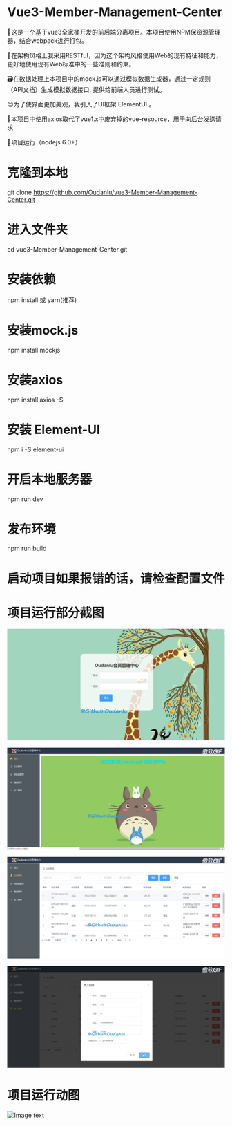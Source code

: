 # Vue3-Member-Management-Center
📝这是一个基于vue3全家桶开发的前后端分离项目。本项目使用NPM保资源管理器，结合webpack进行打包。

🐉在架构风格上我采用RESTful，因为这个架构风格使用Web的现有特征和能力， 更好地使用现有Web标准中的一些准则和约束。

🗃️在数据处理上本项目中的mock.js可以通过模拟数据生成器，通过一定规则 （API文档）生成模拟数据接口, 提供给前端人员进行测试。

😉为了使界面更加美观，我引入了UI框架 ElementUI 。

🚦本项目中使用axios取代了vue1.x中废弃掉的vue-resource，用于向后台发送请求

🎉项目运行（nodejs 6.0+）

# 克隆到本地
git clone https://github.com/Oudanlu/vue3-Member-Management-Center.git

# 进入文件夹
cd vue3-Member-Management-Center.git

# 安装依赖
npm install 或 yarn(推荐)

# 安装mock.js
npm install mockjs

# 安装axios
npm install axios -S

# 安装 Element-UI
npm i -S element-ui



# 开启本地服务器
npm run dev

# 发布环境
npm run build

# 启动项目如果报错的话，请检查配置文件

# 项目运行部分截图

![Image text](https://github.com/Oudanlu/vue3-Member-Management-Center/blob/master/src/assets/C1%200.png)

![Image text](https://github.com/Oudanlu/vue3-Member-Management-Center/blob/master/src/assets/C2%2011.png)

![Image text](https://github.com/Oudanlu/vue3-Member-Management-Center/blob/master/src/assets/C3%2024.png)

![Image text](https://github.com/Oudanlu/vue3-Member-Management-Center/blob/master/src/assets/C4%2073.png)


# 项目运行动图

![Image text](https://github.com/Oudanlu/vue3-Member-Management-Center/blob/master/src/assets/huiyuan.gif)
